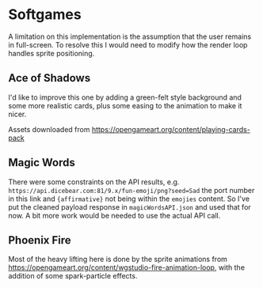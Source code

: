 # Softgames

A limitation on this implementation is the assumption that the user remains in full-screen. To resolve this I would need to modify how the render loop handles sprite positioning.

## Ace of Shadows

I'd like to improve this one by adding a green-felt style background and some more realistic cards, plus some easing to the animation to make it nicer.

Assets downloaded from https://opengameart.org/content/playing-cards-pack

## Magic Words

There were some constraints on the API results, e.g. `https://api.dicebear.com:81/9.x/fun-emoji/png?seed=Sad` the port number in this link and `{affirmative}` not being within the `emojies` content. So I've put the cleaned payload response in `magicWordsAPI.json` and used that for now. A bit more work would be needed to use the actual API call.

## Phoenix Fire

Most of the heavy lifting here is done by the sprite animations from https://opengameart.org/content/wgstudio-fire-animation-loop, with the addition of some spark-particle effects.
